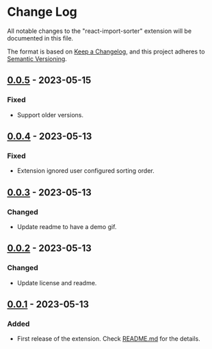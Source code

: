 # Change Log

All notable changes to the "react-import-sorter" extension will be documented in this file.

The format is based on [Keep a Changelog](https://keepachangelog.com/en/1.0.0/),
and this project adheres to [Semantic Versioning](https://semver.org/spec/v2.0.0.html).

## [0.0.5] - 2023-05-15

### Fixed

- Support older versions.

## [0.0.4] - 2023-05-13

### Fixed

- Extension ignored user configured sorting order.

## [0.0.3] - 2023-05-13

### Changed

- Update readme to have a demo gif.

## [0.0.2] - 2023-05-13

### Changed

- Update license and readme.

## [0.0.1] - 2023-05-13

### Added

- First release of the extension. Check [README.md](https://github.com/Mr0nline/React-Import-Sorter/blob/main/README.md) for the details.

[0.0.5]: https://github.com/Mr0nline/React-Import-Sorter/compare/a7d5bc78c0bddb796392e78c43c073d4a9d7eb30...bc0796cfe35b209e55a57376b72ff0644bdef1ba
[0.0.4]: https://github.com/Mr0nline/React-Import-Sorter/compare/b75144997ab5062ef6fce44280c2737af08d60d7...a7d5bc78c0bddb796392e78c43c073d4a9d7eb30
[0.0.3]: https://github.com/Mr0nline/React-Import-Sorter/compare/d56a41cde7e508337d49f270c71afd9c3f145cf6...b75144997ab5062ef6fce44280c2737af08d60d7
[0.0.2]: https://github.com/Mr0nline/React-Import-Sorter/compare/f8ceaa00a5ee53b5c1e3d449ae9a7a70b061ad96...d56a41cde7e508337d49f270c71afd9c3f145cf6
[0.0.1]: https://github.com/Mr0nline/React-Import-Sorter/commit/f8ceaa00a5ee53b5c1e3d449ae9a7a70b061ad96
